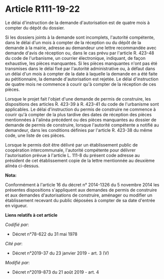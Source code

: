 # Article R111-19-22

Le délai d'instruction de la demande d'autorisation est de quatre mois à compter du dépôt du dossier.

Si les dossiers joints à la demande sont incomplets, l'autorité compétente, dans le délai d'un mois à compter de la réception
ou du dépôt de la demande à la mairie, adresse au demandeur une lettre recommandée avec demande d'avis de réception ou, dans
le cas prévu par l'article R. 423-48 du code de l'urbanisme, un courrier électronique, indiquant, de façon exhaustive, les
pièces manquantes. Si les pièces manquantes n'ont pas été transmises dans le délai fixé par l'autorité administrative ou, à
défaut dans un délai d'un mois à compter de la date à laquelle la demande en a été faite au pétitionnaire, la demande
d'autorisation est rejetée. Le délai d'instruction de quatre mois ne commence à courir qu'à compter de la réception de ces
pièces.

Lorsque le projet fait l'objet d'une demande de permis de construire, les dispositions des articles R. 423-39 à R. 423-41 du
code de l'urbanisme sont applicables. Le délai d'instruction du permis de construire ne commence à courir qu'à compter de la
plus tardive des dates de réception des pièces mentionnées à l'alinéa précédent ou des pièces manquantes au dossier de
demande de permis de construire, lorsque l'autorité compétente a notifié au demandeur, dans les conditions définies par
l'article R. 423-38 du même code, une liste de ces pièces.

Lorsque le permis doit être délivré par un établissement public de coopération intercommunale, l'autorité compétente pour
délivrer l'autorisation prévue à l'article L. 111-8 du présent code adresse au président de cet établissement copie de la
lettre mentionnée au deuxième alinéa ci-dessus.

**Nota:**

Conformément à l'article 16 du décret n° 2014-1326 du 5 novembre 2014 les présentes dispositions s'appliquent aux demandes de
permis de construire et aux demandes d'autorisations de construire, aménager ou modifier un établissement recevant du public
déposées à compter de sa date d'entrée en vigueur.

**Liens relatifs à cet article**

_Codifié par_:

  - Décret n°78-622 du 31 mai 1978

_Cité par_:

  - Décret n°2019-37 du 23 janvier 2019 - art. 3 (V)

_Modifié par_:

  - Décret n°2019-873 du 21 août 2019 - art. 4
